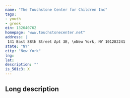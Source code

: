 ```yaml
---
name: "The Touchstone Center for Children Inc"
tags:
- youth
- greek
ein: 132640762
homepage: "www.touchstonecenter.net"
address: |
 141 East 88th Street Apt 3E, \nNew York, NY 101282241
state: "NY"
city: "New York"
lng: 
lat: 
description: ""
is_501c3: X
---
```


## Long description


